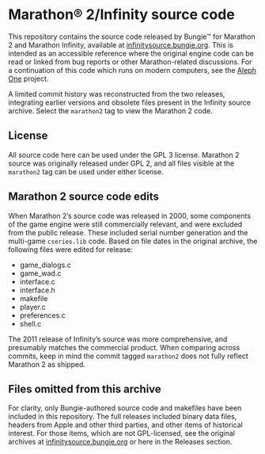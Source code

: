 # Marathon® 2/Infinity source code

This repository contains the source code released by Bungie™️ for Marathon 2 and Marathon Infinity, available at [infinitysource.bungie.org](https://infinitysource.bungie.org/). This is intended as an accessible reference where the original engine code can be read or linked from bug reports or other Marathon-related discussions. For a continuation of this code which runs on modern computers, see the [Aleph One](https://github.com/Aleph-One-Marathon/alephone) project.

A limited commit history was reconstructed from the two releases, integrating earlier versions and obsolete files present in the Infinity source archive. Select the `marathon2` tag to view the Marathon 2 code.

## License

All source code here can be used under the GPL 3 license. Marathon 2 source was originally released under GPL 2, and all files visible at the `marathon2` tag can be used under either license.

## Marathon 2 source code edits

When Marathon 2’s source code was released in 2000, some components of the game engine were still commercially relevant, and were excluded from the public release. These included serial number generation and the multi-game `cseries.lib` code. Based on file dates in the original archive, the following files were edited for release:

* game_dialogs.c
* game_wad.c
* interface.c
* interface.h
* makefile
* player.c
* preferences.c
* shell.c

The 2011 release of Infinity’s source was more comprehensive, and presumably matches the commercial product. When comparing across commits, keep in mind the commit tagged `marathon2` does not fully reflect Marathon 2 as shipped.

## Files omitted from this archive

For clarity, only Bungie-authored source code and makefiles have been included in this repository. The full releases included binary data files, headers from Apple and other third parties, and other items of historical interest. For those items, which are not GPL-licensed, see the original archives at [infinitysource.bungie.org](https://infinitysource.bungie.org/) or here in the Releases section.